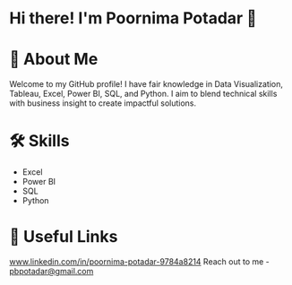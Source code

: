# **Hi there! I'm Poornima Potadar 👋**
# 🚀 About Me
Welcome to my GitHub profile! I have fair knowledge in Data Visualization, Tableau, Excel, Power BI, SQL, and Python. I aim to blend technical skills with business insight to create impactful solutions.
# 🛠 Skills
- Excel
- Power BI
- SQL
- Python
# 🔗 Useful Links
www.linkedin.com/in/poornima-potadar-9784a8214
Reach out to me - pbpotadar@gmail.com
<!---
PoornimaPotadar/PoornimaPotadar is a ✨ special ✨ repository because its `README.md` (this file) appears on your GitHub profile.
You can click the Preview link to take a look at your changes.
--->
